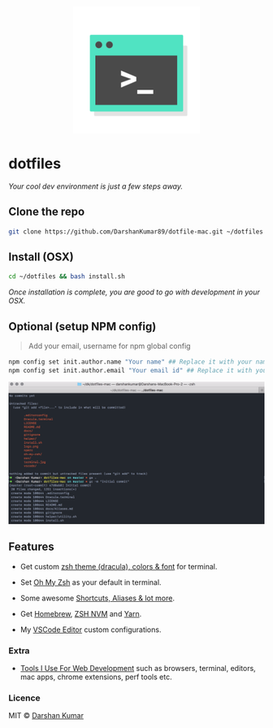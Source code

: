 <p align="center"><img src="https://github.com/DarshanKumar89/dotfiles-mac/blob/master/logo.png" width="250" height="250"/></p>

# dotfiles

_Your cool dev environment is just a few steps away._

## Clone the repo

```bash
git clone https://github.com/DarshanKumar89/dotfile-mac.git ~/dotfiles
```

## Install (OSX)

```bash
cd ~/dotfiles && bash install.sh
```

_Once installation is complete, you are good to go with development in your OSX._

## Optional (setup NPM config)

> Add your email, username for npm global config

```bash
npm config set init.author.name "Your name" ## Replace it with your name
npm config set init.author.email "Your email id" ## Replace it with your email id
```

<img src="https://github.com/DarshanKumar89/dotfiles-mac/blob/master/terminal.png" alt="screenshot"/>

## Features

* Get custom [zsh theme (dracula), colors & font](https://github.com/DarshanKumar89/dotfiles-mac/blob/master/terminal.png) for terminal.

* Set [Oh My Zsh](https://github.com/robbyrussell/oh-my-zsh) as your default in terminal.

* Some awesome [Shortcuts, Aliases & lot more](https://github.com/DarshanKumar89/dotfile-mac/blob/master/docs/Aliases.md).

* Get [Homebrew](http://brew.sh/), [ZSH NVM](https://github.com/lukechilds/zsh-nvm) and [Yarn](https://yarnpkg.com/).

* My [VSCode Editor](https://github.com/DarshanKumar89/dotfile-mac/tree/master/vscode) custom configurations.

### Extra

* [Tools I Use For Web Development](https://gokulkrishh.github.io/blog/2017/tools-i-use/) such as browsers, terminal, editors, mac apps, chrome extensions, perf tools etc.

### Licence

MIT © [Darshan Kumar](https://github.com/DarshanKumar89)
